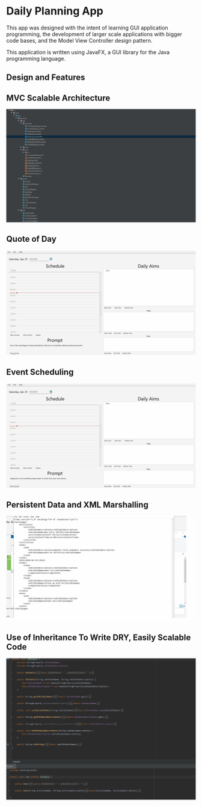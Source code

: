 # Daily Planning App

This app was designed with the intent of learning GUI application programming, the development of larger scale applications with bigger code bases, and the Model View Controller
design pattern.

This application is written using JavaFX, a GUI library for the Java programming language.

## Design and Features


## MVC Scalable Architecture
![MVC Structure](gifs/structure.gif)

## Quote of Day 
![Quote of Day Demo](gifs/quote_feature.gif)

## Event Scheduling

![Daily Schedule](gifs/event_feature.gif)

## Persistent Data and XML Marshalling

![Persistent Data](gifs/xml_marshal_feature.gif)

## Use of Inheritance To Write DRY, Easily Scalable Code

![Inheritance](gifs/inheritance.gif)

